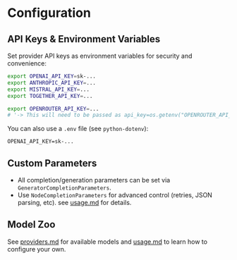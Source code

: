 # Configuration

## API Keys & Environment Variables

Set provider API keys as environment variables for security and convenience:

```bash
export OPENAI_API_KEY=sk-...
export ANTHROPIC_API_KEY=...
export MISTRAL_API_KEY=...
export TOGETHER_API_KEY=...

export OPENROUTER_API_KEY=...
# '-> This will need to be passed as api_key=os.getenv("OPENROUTER_API_KEY")
```

You can also use a `.env` file (see `python-dotenv`):

```
OPENAI_API_KEY=sk-...
```

## Custom Parameters

- All completion/generation parameters can be set via `GeneratorCompletionParameters`.
- Use `NodeCompletionParameters` for advanced control (retries, JSON parsing, etc).
see [usage.md](usage.md) for details.

## Model Zoo

See [providers.md](providers.md) for available models and [usage.md](usage.md) to learn how to configure your own.

